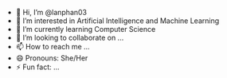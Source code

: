 - 👋 Hi, I’m @lanphan03
- 👀 I’m interested in Artificial Intelligence and Machine Learning
- 🌱 I’m currently learning Computer Science
- 💞️ I’m looking to collaborate on ...
- 📫 How to reach me ...
- 😄 Pronouns: She/Her
- ⚡ Fun fact: ...

<!---
lanphan03/lanphan03 is a ✨ special ✨ repository because its `README.md` (this file) appears on your GitHub profile.
You can click the Preview link to take a look at your changes.
--->
